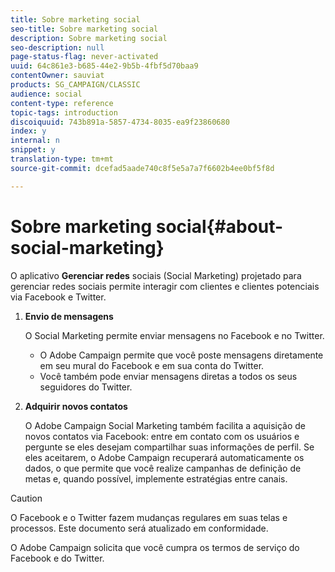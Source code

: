 ```yaml
---
title: Sobre marketing social
seo-title: Sobre marketing social
description: Sobre marketing social
seo-description: null
page-status-flag: never-activated
uuid: 64c861e3-b685-44e2-9b5b-4fbf5d70baa9
contentOwner: sauviat
products: SG_CAMPAIGN/CLASSIC
audience: social
content-type: reference
topic-tags: introduction
discoiquuid: 743b891a-5857-4734-8035-ea9f23860680
index: y
internal: n
snippet: y
translation-type: tm+mt
source-git-commit: dcefad5aade740c8f5e5a7a7f6602b4ee0bf5f8d

---
```



# Sobre marketing social{#about-social-marketing}

O aplicativo **Gerenciar redes** sociais (Social Marketing) projetado para gerenciar redes sociais permite interagir com clientes e clientes potenciais via Facebook e Twitter.

1. **Envio de mensagens**

   O Social Marketing permite enviar mensagens no Facebook e no Twitter.

   * O Adobe Campaign permite que você poste mensagens diretamente em seu mural do Facebook e em sua conta do Twitter.
   * Você também pode enviar mensagens diretas a todos os seus seguidores do Twitter.

1. **Adquirir novos contatos**

   O Adobe Campaign Social Marketing também facilita a aquisição de novos contatos via Facebook: entre em contato com os usuários e pergunte se eles desejam compartilhar suas informações de perfil. Se eles aceitarem, o Adobe Campaign recuperará automaticamente os dados, o que permite que você realize campanhas de definição de metas e, quando possível, implemente estratégias entre canais.

>[!CAUTION]
>
>O Facebook e o Twitter fazem mudanças regulares em suas telas e processos. Este documento será atualizado em conformidade.
>
>O Adobe Campaign solicita que você cumpra os termos de serviço do Facebook e do Twitter.
